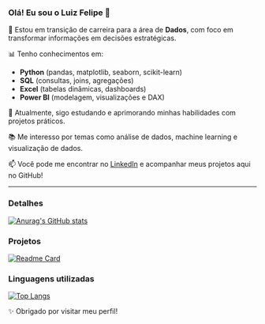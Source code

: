 ### Olá! Eu sou o Luiz Felipe 👋

🎯 Estou em transição de carreira para a área de **Dados**, com foco em transformar informações em decisões estratégicas.

📊 Tenho conhecimentos em:
- **Python** (pandas, matplotlib, seaborn, scikit-learn)
- **SQL** (consultas, joins, agregações)
- **Excel** (tabelas dinâmicas, dashboards)
- **Power BI** (modelagem, visualizações e DAX)

🌱 Atualmente, sigo estudando e aprimorando minhas habilidades com projetos práticos.

📚 Me interesso por temas como análise de dados, machine learning e visualização de dados.

📫 Você pode me encontrar no [LinkedIn](https://www.linkedin.com/in/luiz-felipe-gomes-de-carvalho-dataanalytics/) e acompanhar meus projetos aqui no GitHub!

---

### Detalhes

[![Anurag's GitHub stats](https://github-readme-stats.vercel.app/api?username=luizzfelipeh&show_icons=true&theme=dark)](https://github.com/anuraghazra/github-readme-stats)

### Projetos

[![Readme Card](https://github-readme-stats.vercel.app/api/pin/?username=luizzfelipeh&repo=projeto_ebac_parceria.github.io&theme=dark)](https://github.com/anuraghazra/github-readme-stats)

### Linguagens utilizadas

[![Top Langs](https://github-readme-stats.vercel.app/api/top-langs/?username=luizzfelipeh6&layout=compact)](https://github.com/anuraghazra/github-readme-stats)

✨ Obrigado por visitar meu perfil!

